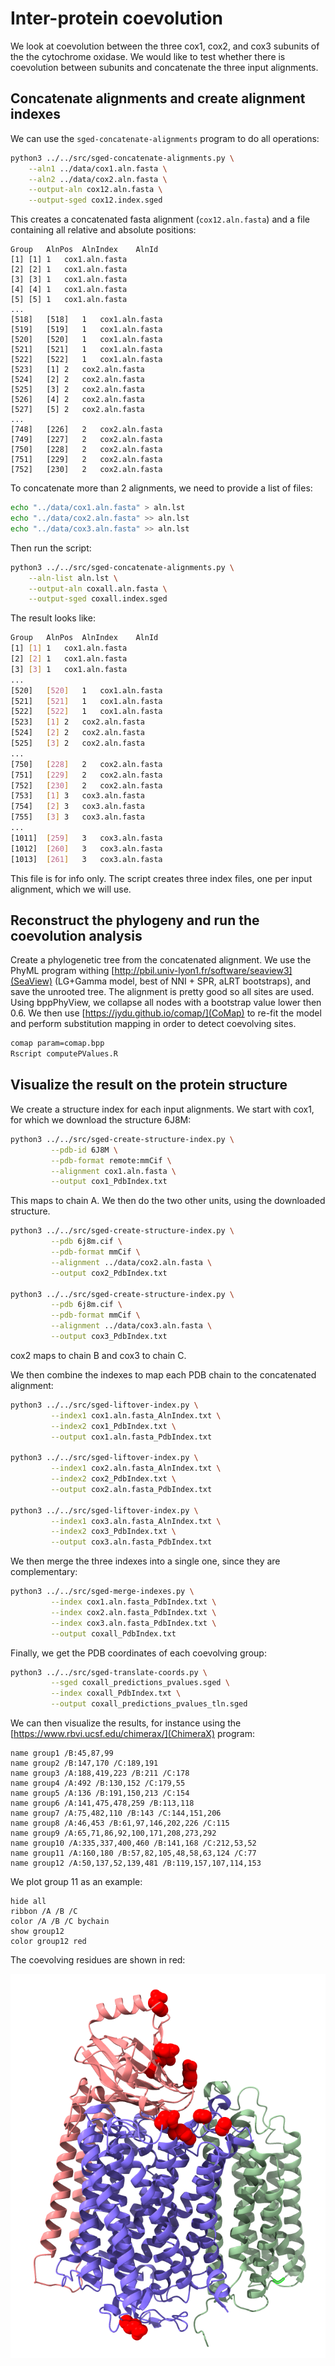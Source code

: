 Inter-protein coevolution
=========================

We look at coevolution between the three cox1, cox2, and cox3 subunits of the the cytochrome oxidase.
We would like to test whether there is coevolution between subunits and concatenate the three input alignments.


## Concatenate alignments and create alignment indexes

We can use the `sged-concatenate-alignments` program to do all operations:

```bash
python3 ../../src/sged-concatenate-alignments.py \
    --aln1 ../data/cox1.aln.fasta \
    --aln2 ../data/cox2.aln.fasta \
    --output-aln cox12.aln.fasta \
    --output-sged cox12.index.sged
```

This creates a concatenated fasta alignment (`cox12.aln.fasta`) and a file containing all relative and absolute positions:

```
Group	AlnPos	AlnIndex	AlnId
[1]	[1]	1	cox1.aln.fasta
[2]	[2]	1	cox1.aln.fasta
[3]	[3]	1	cox1.aln.fasta
[4]	[4]	1	cox1.aln.fasta
[5]	[5]	1	cox1.aln.fasta
...
[518]	[518]	1	cox1.aln.fasta
[519]	[519]	1	cox1.aln.fasta
[520]	[520]	1	cox1.aln.fasta
[521]	[521]	1	cox1.aln.fasta
[522]	[522]	1	cox1.aln.fasta
[523]	[1]	2	cox2.aln.fasta
[524]	[2]	2	cox2.aln.fasta
[525]	[3]	2	cox2.aln.fasta
[526]	[4]	2	cox2.aln.fasta
[527]	[5]	2	cox2.aln.fasta
...
[748]	[226]	2	cox2.aln.fasta
[749]	[227]	2	cox2.aln.fasta
[750]	[228]	2	cox2.aln.fasta
[751]	[229]	2	cox2.aln.fasta
[752]	[230]	2	cox2.aln.fasta
```

To concatenate more than 2 alignments, we need to provide a list of files:

```bash
echo "../data/cox1.aln.fasta" > aln.lst
echo "../data/cox2.aln.fasta" >> aln.lst
echo "../data/cox3.aln.fasta" >> aln.lst
```

Then run the script:

```bash
python3 ../../src/sged-concatenate-alignments.py \
    --aln-list aln.lst \
    --output-aln coxall.aln.fasta \
    --output-sged coxall.index.sged
```

The result looks like:

```bash
Group	AlnPos	AlnIndex	AlnId
[1]	[1]	1	cox1.aln.fasta
[2]	[2]	1	cox1.aln.fasta
[3]	[3]	1	cox1.aln.fasta
...
[520]	[520]	1	cox1.aln.fasta
[521]	[521]	1	cox1.aln.fasta
[522]	[522]	1	cox1.aln.fasta
[523]	[1]	2	cox2.aln.fasta
[524]	[2]	2	cox2.aln.fasta
[525]	[3]	2	cox2.aln.fasta
...
[750]	[228]	2	cox2.aln.fasta
[751]	[229]	2	cox2.aln.fasta
[752]	[230]	2	cox2.aln.fasta
[753]	[1]	3	cox3.aln.fasta
[754]	[2]	3	cox3.aln.fasta
[755]	[3]	3	cox3.aln.fasta
...
[1011]	[259]	3	cox3.aln.fasta
[1012]	[260]	3	cox3.aln.fasta
[1013]	[261]	3	cox3.aln.fasta
```

This file is for info only. The script creates three index files, one per input alignment, which we will use.

## Reconstruct the phylogeny and run the coevolution analysis

Create a phylogenetic tree from the concatenated alignment. We use the PhyML program withing [http://pbil.univ-lyon1.fr/software/seaview3](SeaView) (LG+Gamma model, best of NNI + SPR, aLRT bootstraps), and save the unrooted tree. The alignment is pretty good so all sites are used. Using bppPhyView, we collapse all nodes with a bootstrap value lower then 0.6.
We then use [https://jydu.github.io/comap/](CoMap) to re-fit the model and perform substitution mapping in order to detect coevolving sites.

```bash
comap param=comap.bpp
Rscript computePValues.R
```

## Visualize the result on the protein structure

We create a structure index for each input alignments. We start with cox1, for which we download the structure 6J8M:

```bash
python3 ../../src/sged-create-structure-index.py \
         --pdb-id 6J8M \
         --pdb-format remote:mmCif \
         --alignment cox1.aln.fasta \
         --output cox1_PdbIndex.txt
```
This maps to chain A.
We then do the two other units, using the downloaded structure.

```bash
python3 ../../src/sged-create-structure-index.py \
         --pdb 6j8m.cif \
         --pdb-format mmCif \
         --alignment ../data/cox2.aln.fasta \
         --output cox2_PdbIndex.txt

python3 ../../src/sged-create-structure-index.py \
         --pdb 6j8m.cif \
         --pdb-format mmCif \
         --alignment ../data/cox3.aln.fasta \
         --output cox3_PdbIndex.txt
```

cox2 maps to chain B and cox3 to chain C.

We then combine the indexes to map each PDB chain to the concatenated alignment:

```bash
python3 ../../src/sged-liftover-index.py \
         --index1 cox1.aln.fasta_AlnIndex.txt \
         --index2 cox1_PdbIndex.txt \
         --output cox1.aln.fasta_PdbIndex.txt

python3 ../../src/sged-liftover-index.py \
         --index1 cox2.aln.fasta_AlnIndex.txt \
         --index2 cox2_PdbIndex.txt \
         --output cox2.aln.fasta_PdbIndex.txt

python3 ../../src/sged-liftover-index.py \
         --index1 cox3.aln.fasta_AlnIndex.txt \
         --index2 cox3_PdbIndex.txt \
         --output cox3.aln.fasta_PdbIndex.txt
```

We then merge the three indexes into a single one, since they are complementary:

```bash
python3 ../../src/sged-merge-indexes.py \
         --index cox1.aln.fasta_PdbIndex.txt \
         --index cox2.aln.fasta_PdbIndex.txt \
         --index cox3.aln.fasta_PdbIndex.txt \
         --output coxall_PdbIndex.txt
```

Finally, we get the PDB coordinates of each coevolving group:

```bash
python3 ../../src/sged-translate-coords.py \
         --sged coxall_predictions_pvalues.sged \
         --index coxall_PdbIndex.txt \
         --output coxall_predictions_pvalues_tln.sged
```

We can then visualize the results, for instance using the [https://www.rbvi.ucsf.edu/chimerax/](ChimeraX) program:

```
name group1 /B:45,87,99
name group2 /B:147,170 /C:189,191
name group3 /A:188,419,223 /B:211 /C:178
name group4 /A:492 /B:130,152 /C:179,55
name group5 /A:136 /B:191,150,213 /C:154
name group6 /A:141,475,478,259 /B:113,118
name group7 /A:75,482,110 /B:143 /C:144,151,206
name group8 /A:46,453 /B:61,97,146,202,226 /C:115
name group9 /A:65,71,86,92,100,171,208,273,292 
name group10 /A:335,337,400,460 /B:141,168 /C:212,53,52
name group11 /A:160,180 /B:57,82,105,48,58,63,124 /C:77
name group12 /A:50,137,52,139,481 /B:119,157,107,114,153
```

We plot group 11 as an example:

```
hide all
ribbon /A /B /C
color /A /B /C bychain
show group12
color group12 red
```

The coevolving residues are shown in red:

![](Group11.png)

